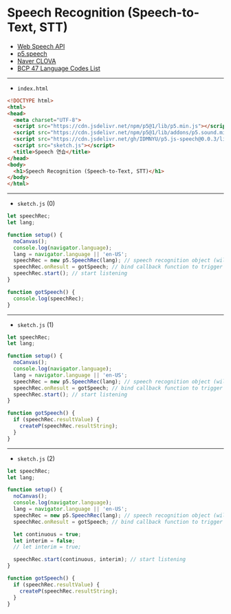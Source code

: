 # Speech Recognition (Speech-to-Text, STT)
- [Web Speech API](https://developer.mozilla.org/en-US/docs/Web/API/Web_Speech_API)
- [p5.speech](https://idmnyu.github.io/p5.js-speech/)
- [Naver CLOVA](https://clova.ai/ko)
- [BCP 47 Language Codes List](https://appmakers.dev/bcp-47-language-codes-list/)

---
 
- `index.html`

```html
<!DOCTYPE html>
<html>
<head>
  <meta charset="UTF-8">
  <script src="https://cdn.jsdelivr.net/npm/p5@1/lib/p5.min.js"></script>
  <script src="https://cdn.jsdelivr.net/npm/p5@1/lib/addons/p5.sound.min.js"></script>
  <script src="https://cdn.jsdelivr.net/gh/IDMNYU/p5.js-speech@0.0.3/lib/p5.speech.js"></script>
  <script src="sketch.js"></script>
  <title>Speech 연습</title>
</head>
<body>
  <h1>Speech Recognition (Speech-to-Text, STT)</h1>
</body>
</html>
```

---

- `sketch.js` (0) 

```javascript
let speechRec;
let lang;

function setup() {
  noCanvas();
  console.log(navigator.language);
  lang = navigator.language || 'en-US';
  speechRec = new p5.SpeechRec(lang); // speech recognition object (will prompt for mic access)
  speechRec.onResult = gotSpeech; // bind callback function to trigger when speech is recognized
  speechRec.start(); // start listening
}

function gotSpeech() {
  console.log(speechRec);
}
```

---

- `sketch.js` (1)

```javascript
let speechRec;
let lang;

function setup() {
  noCanvas();
  console.log(navigator.language);
  lang = navigator.language || 'en-US';
  speechRec = new p5.SpeechRec(lang); // speech recognition object (will prompt for mic access)
  speechRec.onResult = gotSpeech; // bind callback function to trigger when speech is recognized
  speechRec.start(); // start listening
}

function gotSpeech() {
  if (speechRec.resultValue) {
    createP(speechRec.resultString);
  }
} 
```

---

- `sketch.js` (2)

```javascript
let speechRec;
let lang;

function setup() {
  noCanvas();
  console.log(navigator.language);
  lang = navigator.language || 'en-US';
  speechRec = new p5.SpeechRec(lang); // speech recognition object (will prompt for mic access)
  speechRec.onResult = gotSpeech; // bind callback function to trigger when speech is recognized

  let continuous = true;
  let interim = false;
  // let interim = true;

  speechRec.start(continuous, interim); // start listening
}

function gotSpeech() {
  if (speechRec.resultValue) {
    createP(speechRec.resultString);
  }
} 
```

